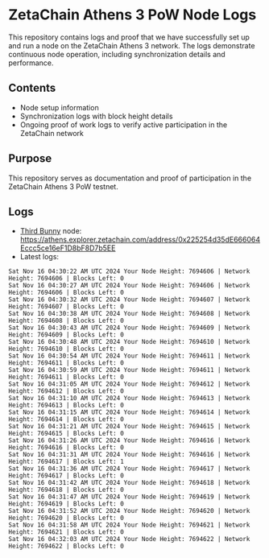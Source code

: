 # ZetaChain Athens 3 PoW Node Logs
This repository contains logs and proof that we have successfully set up and run a node on the ZetaChain Athens 3 network. The logs demonstrate continuous node operation, including synchronization details and performance.

## Contents
- Node setup information
- Synchronization logs with block height details
- Ongoing proof of work logs to verify active participation in the ZetaChain network

## Purpose
This repository serves as documentation and proof of participation in the ZetaChain Athens 3 PoW testnet.

## Logs

- [Third Bunny](https://thirdbunny.xyz/) node: https://athens.explorer.zetachain.com/address/0x225254d35dE666064Eccc5ce16eF1D8bF8D7b5EE
- Latest logs:
```
Sat Nov 16 04:30:22 AM UTC 2024 Your Node Height: 7694606 | Network Height: 7694606 | Blocks Left: 0
Sat Nov 16 04:30:27 AM UTC 2024 Your Node Height: 7694606 | Network Height: 7694606 | Blocks Left: 0
Sat Nov 16 04:30:32 AM UTC 2024 Your Node Height: 7694607 | Network Height: 7694607 | Blocks Left: 0
Sat Nov 16 04:30:38 AM UTC 2024 Your Node Height: 7694608 | Network Height: 7694608 | Blocks Left: 0
Sat Nov 16 04:30:43 AM UTC 2024 Your Node Height: 7694609 | Network Height: 7694609 | Blocks Left: 0
Sat Nov 16 04:30:48 AM UTC 2024 Your Node Height: 7694610 | Network Height: 7694610 | Blocks Left: 0
Sat Nov 16 04:30:54 AM UTC 2024 Your Node Height: 7694611 | Network Height: 7694611 | Blocks Left: 0
Sat Nov 16 04:30:59 AM UTC 2024 Your Node Height: 7694611 | Network Height: 7694611 | Blocks Left: 0
Sat Nov 16 04:31:05 AM UTC 2024 Your Node Height: 7694612 | Network Height: 7694612 | Blocks Left: 0
Sat Nov 16 04:31:10 AM UTC 2024 Your Node Height: 7694613 | Network Height: 7694613 | Blocks Left: 0
Sat Nov 16 04:31:15 AM UTC 2024 Your Node Height: 7694614 | Network Height: 7694614 | Blocks Left: 0
Sat Nov 16 04:31:21 AM UTC 2024 Your Node Height: 7694615 | Network Height: 7694615 | Blocks Left: 0
Sat Nov 16 04:31:26 AM UTC 2024 Your Node Height: 7694616 | Network Height: 7694616 | Blocks Left: 0
Sat Nov 16 04:31:31 AM UTC 2024 Your Node Height: 7694616 | Network Height: 7694617 | Blocks Left: 1
Sat Nov 16 04:31:36 AM UTC 2024 Your Node Height: 7694617 | Network Height: 7694617 | Blocks Left: 0
Sat Nov 16 04:31:42 AM UTC 2024 Your Node Height: 7694618 | Network Height: 7694618 | Blocks Left: 0
Sat Nov 16 04:31:47 AM UTC 2024 Your Node Height: 7694619 | Network Height: 7694619 | Blocks Left: 0
Sat Nov 16 04:31:52 AM UTC 2024 Your Node Height: 7694620 | Network Height: 7694620 | Blocks Left: 0
Sat Nov 16 04:31:58 AM UTC 2024 Your Node Height: 7694621 | Network Height: 7694621 | Blocks Left: 0
Sat Nov 16 04:32:03 AM UTC 2024 Your Node Height: 7694622 | Network Height: 7694622 | Blocks Left: 0
```
